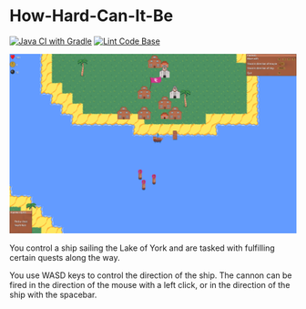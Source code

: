 # How-Hard-Can-It-Be

[![Java CI with Gradle](https://github.com/apj520/ENG1-Team-13-Assessment-2/actions/workflows/gradleBuild.yml/badge.svg?branch=testing_Adam)](https://github.com/apj520/ENG1-Team-13-Assessment-2/actions/workflows/gradleBuild.yml)  [![Lint Code Base](https://github.com/apj520/ENG1-Team-13-Assessment-2/actions/workflows/linter.yml/badge.svg)](https://github.com/apj520/ENG1-Team-13-Assessment-2/actions/workflows/linter.yml)

![Screenshot of game](game.png)

You control a ship sailing the Lake of York and are tasked with fulfilling certain quests along the way.

You use WASD keys to control the direction of the ship. The cannon can be fired in the direction of the mouse with a left click, or in the direction of the ship with the spacebar.
